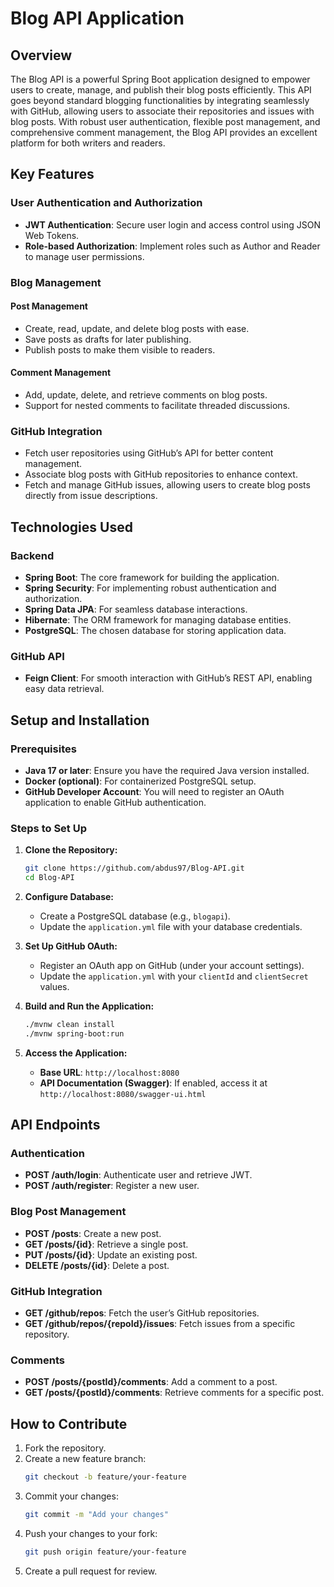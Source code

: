 # Blog API Application

## Overview
The Blog API is a powerful Spring Boot application designed to empower users to create, manage, and publish their blog posts efficiently. This API goes beyond standard blogging functionalities by integrating seamlessly with GitHub, allowing users to associate their repositories and issues with blog posts. With robust user authentication, flexible post management, and comprehensive comment management, the Blog API provides an excellent platform for both writers and readers.

## Key Features

### User Authentication and Authorization
- **JWT Authentication**: Secure user login and access control using JSON Web Tokens.
- **Role-based Authorization**: Implement roles such as Author and Reader to manage user permissions.

### Blog Management
#### Post Management
- Create, read, update, and delete blog posts with ease.
- Save posts as drafts for later publishing.
- Publish posts to make them visible to readers.

#### Comment Management
- Add, update, delete, and retrieve comments on blog posts.
- Support for nested comments to facilitate threaded discussions.

### GitHub Integration
- Fetch user repositories using GitHub’s API for better content management.
- Associate blog posts with GitHub repositories to enhance context.
- Fetch and manage GitHub issues, allowing users to create blog posts directly from issue descriptions.

## Technologies Used

### Backend
- **Spring Boot**: The core framework for building the application.
- **Spring Security**: For implementing robust authentication and authorization.
- **Spring Data JPA**: For seamless database interactions.
- **Hibernate**: The ORM framework for managing database entities.
- **PostgreSQL**: The chosen database for storing application data.

### GitHub API
- **Feign Client**: For smooth interaction with GitHub’s REST API, enabling easy data retrieval.


## Setup and Installation

### Prerequisites
- **Java 17 or later**: Ensure you have the required Java version installed.
- **Docker (optional)**: For containerized PostgreSQL setup.
- **GitHub Developer Account**: You will need to register an OAuth application to enable GitHub authentication.

### Steps to Set Up

1. **Clone the Repository:**
    ```bash
    git clone https://github.com/abdus97/Blog-API.git
    cd Blog-API
    ```

2. **Configure Database:**
    - Create a PostgreSQL database (e.g., `blogapi`).
    - Update the `application.yml` file with your database credentials.

3. **Set Up GitHub OAuth:**
    - Register an OAuth app on GitHub (under your account settings).
    - Update the `application.yml` with your `clientId` and `clientSecret` values.

4. **Build and Run the Application:**
    ```bash
    ./mvnw clean install
    ./mvnw spring-boot:run
    ```

5. **Access the Application:**
    - **Base URL**: `http://localhost:8080`
    - **API Documentation (Swagger)**: If enabled, access it at `http://localhost:8080/swagger-ui.html`

## API Endpoints

### Authentication
- **POST /auth/login**: Authenticate user and retrieve JWT.
- **POST /auth/register**: Register a new user.

### Blog Post Management
- **POST /posts**: Create a new post.
- **GET /posts/{id}**: Retrieve a single post.
- **PUT /posts/{id}**: Update an existing post.
- **DELETE /posts/{id}**: Delete a post.

### GitHub Integration
- **GET /github/repos**: Fetch the user’s GitHub repositories.
- **GET /github/repos/{repoId}/issues**: Fetch issues from a specific repository.

### Comments
- **POST /posts/{postId}/comments**: Add a comment to a post.
- **GET /posts/{postId}/comments**: Retrieve comments for a specific post.

## How to Contribute

1. Fork the repository.
2. Create a new feature branch:
    ```bash
    git checkout -b feature/your-feature
    ```
3. Commit your changes:
    ```bash
    git commit -m "Add your changes"
    ```
4. Push your changes to your fork:
    ```bash
    git push origin feature/your-feature
    ```
5. Create a pull request for review.
